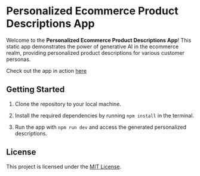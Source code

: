 # Personalized Ecommerce Product Descriptions App

Welcome to the **Personalized Ecommerce Product Descriptions App**! This static app demonstrates the power of generative AI in the ecommerce realm, providing personalized product descriptions for various customer personas.

Check out the app in action [here](https://genai-perso-product-description.vercel.app/)

## Getting Started

1. Clone the repository to your local machine.

2. Install the required dependencies by running `npm install` in the terminal.

3. Run the app with `npm run dev` and access the generated personalized descriptions.

## License

This project is licensed under the [MIT License](LICENSE).
